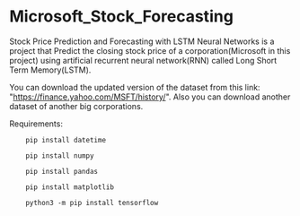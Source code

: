 # Microsoft_Stock_Forecasting
Stock Price Prediction and Forecasting with LSTM Neural Networks is a project that Predict the closing stock price of a corporation(Microsoft in this project) using artificial recurrent neural network(RNN) called Long Short Term Memory(LSTM).

You can download the updated version of the dataset from this link: "https://finance.yahoo.com/MSFT/history/". Also you can download another dataset of another big corporations.  

Requirements:

  		pip install datetime
	
		pip install numpy
	
		pip install pandas
	
		pip install matplotlib
	
		python3 -m pip install tensorflow
